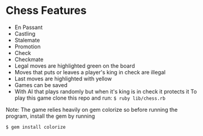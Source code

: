 # Chess Features
* En Passant
* Castling
* Stalemate
* Promotion
* Check
* Checkmate
* Legal moves are highlighted green on the board
* Moves that puts or leaves a player's king in check are illegal
* Last moves are highlighted with yellow
* Games can be saved
* With AI that plays randomly but when it's king is in check it protects it
To play this game clone this repo and run:
`$ ruby lib/chess.rb`

Note: The game relies heavily on gem colorize so before running the program, install the gem by running

`$ gem install colorize`